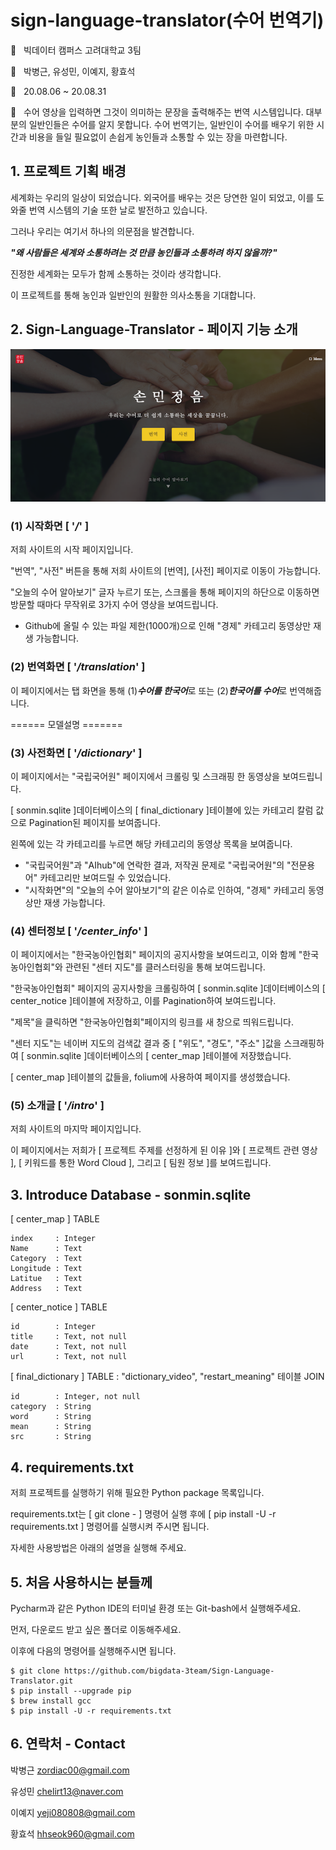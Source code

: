 # sign-language-translator(수어 번역기)
:office: &nbsp;&nbsp;빅데이터 캠퍼스 고려대학교 3팀

:man: &nbsp;&nbsp;박병근, 유성민, 이예지, 황효석

:calendar: &nbsp;&nbsp;20.08.06 ~ 20.08.31

:memo: &nbsp;&nbsp;수어 영상을 입력하면 그것이 의미하는 문장을 출력해주는 번역 시스템입니다. 
대부분의 일반인들은 수어를 알지 못합니다. 수어 번역기는, 일반인이 수어를 배우기 위한 시간과 비용을 들일 필요없이 손쉽게 농인들과 소통할 수 있는 장을 마련합니다.

## 1. 프로젝트 기획 배경

세계화는 우리의 일상이 되었습니다. 외국어를 배우는 것은 당연한 일이 되었고, 이를 도와줄 번역 시스템의 기술 또한 날로 발전하고 있습니다.

그러나 우리는 여기서 하나의 의문점을 발견합니다.



***"왜 사람들은 세계와 소통하려는 것 만큼 농인들과 소통하려 하지 않을까?"***



진정한 세계화는 모두가 함께 소통하는 것이라 생각합니다.

이 프로젝트를 통해 농인과 일반인의 원활한 의사소통을 기대합니다.



## 2. Sign-Language-Translator - 페이지 기능 소개

![no-img](./sonmin/static/images/main.png)

### (1) 시작화면 [ '***/***' ]

저희 사이트의 시작 페이지입니다.

"번역", "사전" 버튼을 통해 저희 사이트의 [번역], [사전] 페이지로 이동이 가능합니다.

"오늘의 수어 알아보기" 글자 누르기 또는, 스크롤을 통해 페이지의 하단으로 이동하면 방문할 때마다 무작위로 3가지 수어 영상을 보여드립니다.
- Github에 올릴 수 있는 파일 제한(1000개)으로 인해 "경제" 카테고리 동영상만 재생 가능합니다.

### (2) 번역화면 [ '***/translation***' ]

이 페이지에서는 탭 화면을 통해 (1)***수어를 한국어***로 또는 (2)***한국어를 수어***로 번역해줍니다.

====== 모델설명 =======

### (3) 사전화면 [ '***/dictionary***' ]

이 페이지에서는 "국립국어원" 페이지에서 크롤링 및 스크래핑 한 동영상을 보여드립니다.

[ sonmin.sqlite ]데이터베이스의 [ final_dictionary ]테이블에 있는 카테고리 칼럼 값으로 Pagination된 페이지를 보여줍니다.

왼쪽에 있는 각 카테고리를 누르면 해당 카테고리의 동영상 목록을 보여줍니다.

- "국립국어원"과 "AIhub"에 연락한 결과, 저작권 문제로 "국립국어원"의 "전문용어" 카테고리만 보여드릴 수 있었습니다.
- "시작화면"의 "오늘의 수어 알아보기"의 같은 이슈로 인하여, "경제" 카테고리 동영상만 재생 가능합니다.

### (4) 센터정보 [ '***/center_info***' ]

이 페이지에서는 "한국농아인협회" 페이지의 공지사항을 보여드리고, 이와 함께 "한국농아인협회"와 관련된 "센터 지도"를 클러스터링을 통해 보여드립니다.

"한국농아인협회" 페이지의 공지사항을 크롤링하여 [ sonmin.sqlite ]데이터베이스의 [ center_notice ]테이블에 저장하고, 이를 Pagination하여 보여드립니다.

"제목"을 클릭하면 "한국농아인협회"페이지의 링크를 새 창으로 띄워드립니다.

"센터 지도"는 네이버 지도의 검색값 결과 중 [ "위도", "경도", "주소" ]값을 스크래핑하여 [ sonmin.sqlite ]데이터베이스의 [ center_map ]테이블에 저장했습니다.

[ center_map ]테이블의 값들을, folium에 사용하여 페이지를 생성했습니다.

### (5) 소개글 [ '***/intro***' ]

저희 사이트의 마지막 페이지입니다.

이 페이지에서는 저희가 [ 프로젝트 주제를 선정하게 된 이유 ]와 [ 프로젝트 관련 영상 ], [ 키워드를 통한 Word Cloud ], 그리고 [ 팀원 정보 ]를 보여드립니다.

## 3. Introduce Database - sonmin.sqlite
[ center_map ] TABLE
```
index     : Integer
Name      : Text
Category  : Text
Longitude : Text
Latitue   : Text
Address   : Text
```

[ center_notice ] TABLE
```
id        : Integer
title     : Text, not null
date      : Text, not null
url       : Text, not null
```

[ final_dictionary ] TABLE : "dictionary_video", "restart_meaning" 테이블 JOIN
```
id        : Integer, not null
category  : String
word      : String
mean      : String
src       : String
```

## 4. requirements.txt
저희 프로젝트를 실행하기 위해 필요한 Python package 목록입니다.

requirements.txt는 [ git clone - ] 명령어 실행 후에 [ pip install -U -r requirements.txt ] 명령어를 실행시켜 주시면 됩니다.

자세한 사용방법은 아래의 설명을  실행해 주세요.


## 5. 처음 사용하시는 분들께
Pycharm과 같은 Python IDE의 터미널 환경 또는 Git-bash에서 실행해주세요.

먼저, 다운로드 받고 싶은 폴더로 이동해주세요.

이후에 다음의 명령어를 실행해주시면 됩니다.
```
$ git clone https://github.com/bigdata-3team/Sign-Language-Translator.git
$ pip install --upgrade pip
$ brew install gcc
$ pip install -U -r requirements.txt
```   


## 6. 연락처 - Contact
박병근 zordiac00@gmail.com

유성민 chelirt13@naver.com

이예지 yeji080808@gmail.com

황효석 hhseok960@gmail.com  

